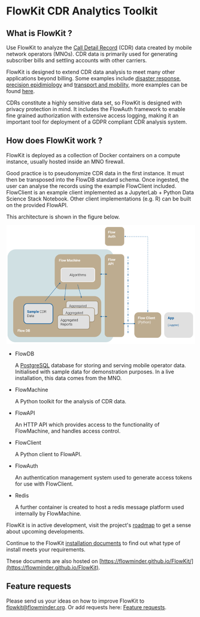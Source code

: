 # FlowKit CDR Analytics Toolkit

## What is FlowKit ?

Use FlowKit to analyze the [Call Detail Record](https://en.wikipedia.org/wiki/Call_detail_record) (CDR) data created by mobile network operators (MNOs). CDR data is primarily used for generating subscriber bills and settling accounts with other carriers.  

FlowKit is designed to extend CDR data analysis to meet many other applications beyond billing. Some examples include [disaster response](http://www.flowminder.org/practice-areas/disaster-response), [precision epidimiology](http://www.flowminder.org/practice-areas/precision-epidemiology) and [transport and mobility](http://www.flowminder.org/publications/a-trip-to-work-estimation-of-origin-and-destination-of-commuting-patterns-in-the-main-metropolitan-regions-of-haiti-using-cdr), more examples can be found [here](http://www.flowminder.org/work/research-innovation).
 
CDRs constitute a highly sensitive data set, so FlowKit is designed with privacy protection in mind. It includes the FlowAuth framework to enable fine grained authorization with extensive access logging, making it an important tool for deployment of a GDPR compliant CDR analysis system.  

## How does FlowKit work ?

FlowKit is deployed as a collection of Docker containers on a compute instance, usually hosted inside an MNO firewall. 

Good practice is to pseudonymize CDR data in the first instance. It must then be transposed into the FlowDB standard schema. Once ingested, the user can analyse the records using the example FlowClient included. FlowClient is an example client implemented as a JupyterLab + Python Data Science Stack Notebook. Other client implementations (e.g. R) can be built on the provided FlowAPI.

This architecture is shown in the figure below.

![FlowKit System Diagram](flowkit_sys.png "FlowKit System Diagram")


- FlowDB

    A [PostgreSQL](https://www.postgresql.org) database for storing and serving mobile operator data. Initialised with sample data for demonstration purposes. In a live installation, this data comes from the MNO.
    <p>

- FlowMachine

    A Python toolkit for the analysis of CDR data.
    <p>
    
- FlowAPI

    An HTTP API which provides access to the functionality of FlowMachine, and handles access control.
    <p>
    
- FlowClient

    A Python client to FlowAPI.
    <p>
    
- FlowAuth

    An authentication management system used to generate access tokens for use with FlowClient.
    <p>    

* Redis

    A further container is created to host a redis message platform used internally by FlowMachine.  

FlowKit is in active development, visit the project's  [roadmap](./developer/roadmap) to get a sense about upcoming developments.

Continue to the FlowKit [installation documents](./install.md) to find out what type of install meets your requirements.

These documents are also hosted on [https://flowminder.github.io/FlowKit/](https://flowminder.github.io/FlowKit).


## Feature requests

Please send us your ideas on how to improve FlowKit to [flowkit@flowminder.org](mailto:flowkit@flowminder.org).
Or add requests here: [Feature requests](https://github.com/Flowminder/FlowKit/issues).


